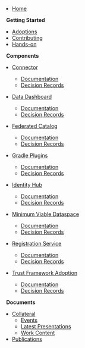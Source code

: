 [comment]: <> (Each folder in the /docs directory contains files for a section. The README.md is the
landing page of this section. Other subsections are placed below and can be linked separately. Feel
free to add sections and subsections to this sidebar.)

- [Home](/README)

&nbsp;&nbsp;**Getting Started**
- [Adoptions](/../KNOWN_FRIENDS.md)
- [Contributing](/components/github/CONTRIBUTING.md)
- [Hands-on](/hands-on.md)

&nbsp;&nbsp;**Components**

- [Connector](/components/connector/)
  - [Documentation](/components/connector/docs/developer/)
  - [Decision Records](/components/connector/docs/developer/decision-records/)

- [Data Dashboard](/components/data-dashboard/)
  - [Documentation](/components/data-dashboard/docs/developer/)
  - [Decision Records](/components/data-dashboard/docs/developer/decision-records/)

- [Federated Catalog](/components/federated-catalog/)
  - [Documentation](/components/federated-catalog/docs/developer/)
  - [Decision Records](/components/federated-catalog/docs/developer/decision-records/)

- [Gradle Plugins](/components/gradle-plugins/)
  - [Documentation](/components/gradle-plugins/docs/developer/)
  - [Decision Records](/components/gradle-plugins/docs/developer/decision-records/)

- [Identity Hub](/components/identity-hub/)
  - [Documentation](/components/identity-hub/docs/developer/)
  - [Decision Records](/components/identity-hub/docs/developer/decision-records/)

- [Minimum Viable Dataspace](/components/mvd/)
  - [Documentation](/components/mvd/docs/developer/)
  - [Decision Records](/components/mvd/docs/developer/decision-records/)

- [Registration Service](/components/registration-service/)
  - [Documentation](/components/registration-service/docs/developer/)
  - [Decision Records](/components/registration-service/docs/developer/decision-records/)

- [Trust Framework Adoption](/components/trust-framework-adoption/)
  - [Documentation](/components/trust-framework-adoption/docs/developer/)
  - [Decision Records](/components/trust-framework-adoption/docs/developer/decision-records/)

&nbsp;&nbsp;**Documents**

- [Collateral](/documents/collateral/)
  - [Events](/documents/collateral/Events/)
  - [Latest Presentations](/documents/collateral/Latest%20Presentations/)
  - [Work Content](/documents/collateral/Work%20Content/)
- [Publications](/publications.md)
